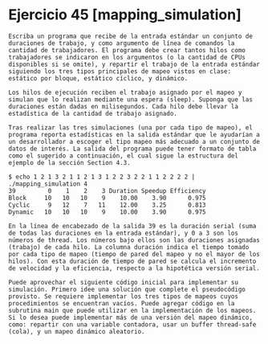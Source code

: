 # Ejercicio 45 [mapping_simulation]
    Escriba un programa que recibe de la entrada estándar un conjunto de duraciones de trabajo, y como argumento de línea de comandos la cantidad de trabajadores. El programa debe crear tantos hilos como trabajadores se indicaron en los argumentos (o la cantidad de CPUs disponibles si se omite), y repartir el trabajo de la entrada estándar siguiendo los tres tipos principales de mapeo vistos en clase: estático por bloque, estático cíclico, y dinámico.

    Los hilos de ejecución reciben el trabajo asignado por el mapeo y simulan que lo realizan mediante una espera (sleep). Suponga que las duraciones están dadas en milisegundos. Cada hilo debe llevar la estadística de la cantidad de trabajo asignado.

    Tras realizar las tres simulaciones (una por cada tipo de mapeo), el programa reporta estadísticas en la salida estándar que le ayudarían a un desarrollador a escoger el tipo mapeo más adecuado a un conjunto de datos de interés. La salida del programa puede tener formato de tabla como el sugerido a continuación, el cual sigue la estructura del ejemplo de la sección Section 4.3.

    $ echo 1 2 1 3 2 1 1 2 1 3 1 2 2 3 2 2 1 1 2 2 2 2 | ./mapping_simulation 4
    39         0    1    2    3 Duration Speedup Efficiency
    Block     10   10   10    9    10.00    3.90      0.975
    Cyclic     9   12    7   11    12.00    3.25      0.813
    Dynamic   10   10   10    9    10.00    3.90      0.975
    
    En la línea de encabezado de la salida 39 es la duración serial (suma de todas las duraciones en la entrada estándar), y 0 a 3 son los números de thread. Los números bajo ellos son las duraciones asignadas (trabajo) de cada hilo. La columna duración indica el tiempo tomado por cada tipo de mapeo (tiempo de pared del mapeo y no el mayor de los hilos). Con esta duración de tiempo de pared se calcula el incremento de velocidad y la eficiencia, respecto a la hipotética versión serial.

    Puede aprovechar el siguiente código inicial para implementar su simulación. Primero idee una solución que complete el pseudocódigo provisto. Se requiere implementar los tres tipos de mapeos cuyos procedimientos se encuentran vacíos. Puede agregar código en la subrutina main que puede utilizar en la implementación de los mapeos. Si lo desea puede implementar más de una versión del mapeo dinámico, como: repartir con una variable contadora, usar un buffer thread-safe (cola), y un mapeo dinámico aleatorio.